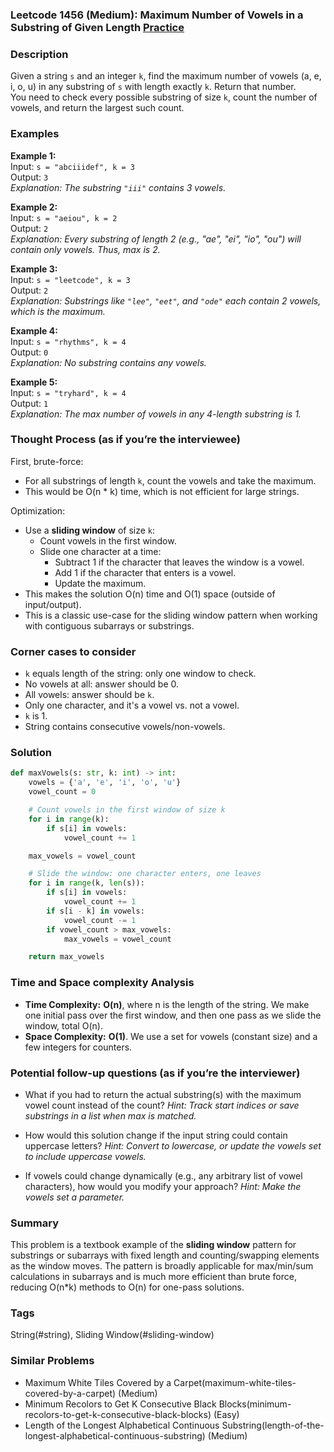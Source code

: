 ### Leetcode 1456 (Medium): Maximum Number of Vowels in a Substring of Given Length [Practice](https://leetcode.com/problems/maximum-number-of-vowels-in-a-substring-of-given-length)

### Description  
Given a string `s` and an integer `k`, find the maximum number of vowels (a, e, i, o, u) in any substring of `s` with length exactly `k`. Return that number.  
You need to check every possible substring of size `k`, count the number of vowels, and return the largest such count.

### Examples  

**Example 1:**  
Input: `s = "abciiidef", k = 3`  
Output: `3`  
*Explanation: The substring `"iii"` contains 3 vowels.*

**Example 2:**  
Input: `s = "aeiou", k = 2`  
Output: `2`  
*Explanation: Every substring of length 2 (e.g., "ae", "ei", "io", "ou") will contain only vowels. Thus, max is 2.*

**Example 3:**  
Input: `s = "leetcode", k = 3`  
Output: `2`  
*Explanation: Substrings like `"lee"`, `"eet"`, and `"ode"` each contain 2 vowels, which is the maximum.*

**Example 4:**  
Input: `s = "rhythms", k = 4`  
Output: `0`  
*Explanation: No substring contains any vowels.*

**Example 5:**  
Input: `s = "tryhard", k = 4`  
Output: `1`  
*Explanation: The max number of vowels in any 4-length substring is 1.*

### Thought Process (as if you’re the interviewee)  
First, brute-force:  
- For all substrings of length `k`, count the vowels and take the maximum.
- This would be O(n \* k) time, which is not efficient for large strings.

Optimization:  
- Use a **sliding window** of size `k`:
    - Count vowels in the first window.
    - Slide one character at a time:  
        - Subtract 1 if the character that leaves the window is a vowel.
        - Add 1 if the character that enters is a vowel.
        - Update the maximum.
- This makes the solution O(n) time and O(1) space (outside of input/output).
- This is a classic use-case for the sliding window pattern when working with contiguous subarrays or substrings.

### Corner cases to consider  
- `k` equals length of the string: only one window to check.
- No vowels at all: answer should be 0.
- All vowels: answer should be `k`.
- Only one character, and it's a vowel vs. not a vowel.
- `k` is 1.
- String contains consecutive vowels/non-vowels.

### Solution

```python
def maxVowels(s: str, k: int) -> int:
    vowels = {'a', 'e', 'i', 'o', 'u'}
    vowel_count = 0

    # Count vowels in the first window of size k
    for i in range(k):
        if s[i] in vowels:
            vowel_count += 1

    max_vowels = vowel_count

    # Slide the window: one character enters, one leaves
    for i in range(k, len(s)):
        if s[i] in vowels:
            vowel_count += 1
        if s[i - k] in vowels:
            vowel_count -= 1
        if vowel_count > max_vowels:
            max_vowels = vowel_count

    return max_vowels
```

### Time and Space complexity Analysis  

- **Time Complexity:** **O(n)**, where n is the length of the string. We make one initial pass over the first window, and then one pass as we slide the window, total O(n).
- **Space Complexity:** **O(1)**. We use a set for vowels (constant size) and a few integers for counters.

### Potential follow-up questions (as if you’re the interviewer)  

- What if you had to return the actual substring(s) with the maximum vowel count instead of the count?
  *Hint: Track start indices or save substrings in a list when max is matched.*

- How would this solution change if the input string could contain uppercase letters?
  *Hint: Convert to lowercase, or update the vowels set to include uppercase vowels.*

- If vowels could change dynamically (e.g., any arbitrary list of vowel characters), how would you modify your approach?
  *Hint: Make the vowels set a parameter.*

### Summary
This problem is a textbook example of the **sliding window** pattern for substrings or subarrays with fixed length and counting/swapping elements as the window moves. The pattern is broadly applicable for max/min/sum calculations in subarrays and is much more efficient than brute force, reducing O(n\*k) methods to O(n) for one-pass solutions.

### Tags
String(#string), Sliding Window(#sliding-window)

### Similar Problems
- Maximum White Tiles Covered by a Carpet(maximum-white-tiles-covered-by-a-carpet) (Medium)
- Minimum Recolors to Get K Consecutive Black Blocks(minimum-recolors-to-get-k-consecutive-black-blocks) (Easy)
- Length of the Longest Alphabetical Continuous Substring(length-of-the-longest-alphabetical-continuous-substring) (Medium)
